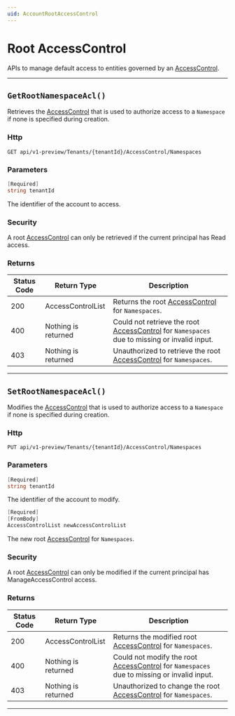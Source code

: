 ```yaml
---
uid: AccountRootAccessControl
---
```


# Root AccessControl

APIs to manage default access to entities governed by an [AccessControl](xref:accessControl).

***

## `GetRootNamespaceAcl()`

Retrieves the [AccessControl](xref:accessControl) that is used to authorize access to a `Namespace` if none is specified during creation.

### Http

`GET api/v1-preview/Tenants/{tenantId}/AccessControl/Namespaces`

### Parameters

```csharp
[Required]
string tenantId
```

The identifier of the account to access.


### Security

A root [AccessControl](xref:accessControl) can only be retrieved if the current principal has Read access.

### Returns

| Status Code | Return Type | Description | 
 | --- | --- | ---  | 
| 200 | AccessControlList | Returns the root [AccessControl](xref:accessControl) for `Namespaces`. | 
| 400 | Nothing is returned | Could not retrieve the root [AccessControl](xref:accessControl) for `Namespaces` due to missing or invalid input. | 
| 403 | Nothing is returned | Unauthorized to retrieve the root [AccessControl](xref:accessControl) for `Namespaces`. | 


***
## `SetRootNamespaceAcl()`

Modifies the [AccessControl](xref:accessControl) that is used to authorize access to a `Namespace` if none is specified during creation.

### Http

`PUT api/v1-preview/Tenants/{tenantId}/AccessControl/Namespaces`

### Parameters

```csharp
[Required]
string tenantId
```

The identifier of the account to modify.
```csharp
[Required]
[FromBody]
AccessControlList newAccessControlList
```

The new root [AccessControl](xref:accessControl) for `Namespaces`.


### Security

A root [AccessControl](xref:accessControl) can only be modified if the current principal has ManageAccessControl access.

### Returns

| Status Code | Return Type | Description | 
 | --- | --- | ---  | 
| 200 | AccessControlList | Returns the modified root [AccessControl](xref:accessControl) for `Namespaces`. | 
| 400 | Nothing is returned | Could not modify the root [AccessControl](xref:accessControl) for `Namespaces` due to missing or invalid input. | 
| 403 | Nothing is returned | Unauthorized to change the root [AccessControl](xref:accessControl) for `Namespaces`. | 


***
